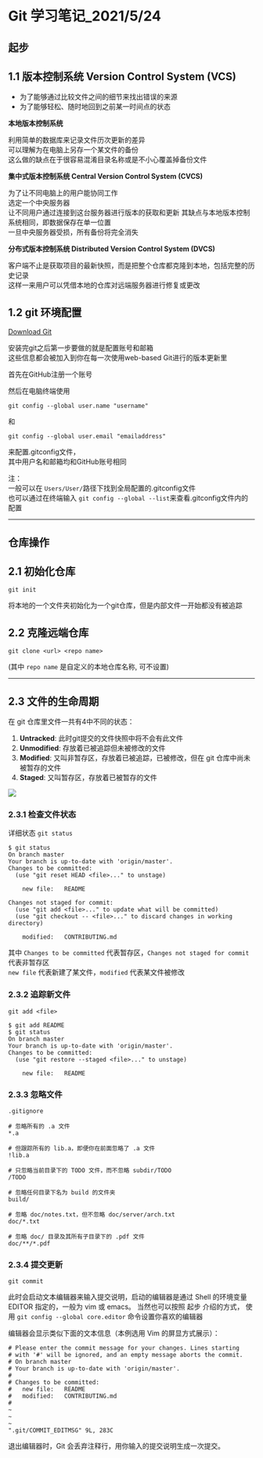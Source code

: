 # Git 学习笔记_2021/5/24

## 起步
## 1.1 版本控制系统 Version Control System (VCS)
* 为了能够通过比较文件之间的细节来找出错误的来源
* 为了能够轻松、随时地回到之前某一时间点的状态

**本地版本控制系统**

利用简单的数据库来记录文件历次更新的差异<br/>
可以理解为在电脑上另存一个某文件的备份<br/>
这么做的缺点在于很容易混淆目录名称或是不小心覆盖掉备份文件

**集中式版本控制系统 Central Version Control System (CVCS)**

为了让不同电脑上的用户能协同工作<br/>
选定一个中央服务器<br/>
让不同用户通过连接到这台服务器进行版本的获取和更新
其缺点与本地版本控制系统相同，即数据保存在单一位置<br/>
一旦中央服务器受损，所有备份将完全消失

**分布式版本控制系统 Distributed Version Control System (DVCS)**

客户端不止是获取项目的最新快照，而是把整个仓库都克隆到本地，包括完整的历史记录<br/>
这样一来用户可以凭借本地的仓库对远端服务器进行修复或更改

## 1.2 git 环境配置

[Download Git](https://git-scm.com/download/win)

安装完git之后第一步要做的就是配置账号和邮箱<br/>
这些信息都会被加入到你在每一次使用web-based Git进行的版本更新里<br/>

首先在GitHub注册一个账号

然后在电脑终端使用
```
git config --global user.name "username"
```
和
```
git config --global user.email "emailaddress"
```
来配置.gitconfig文件，<br/>
其中用户名和邮箱均和GitHub账号相同

注：<br/>
一般可以在 ```Users/User/```路径下找到全局配置的.gitconfig文件<br/>
也可以通过在终端输入 ```git config --global --list```来查看.gitconfig文件内的配置

---
## 仓库操作
## 2.1 初始化仓库
```git init```

将本地的一个文件夹初始化为一个git仓库，但是内部文件一开始都没有被追踪<br/>

## 2.2 克隆远端仓库
```git clone <url> <repo name>```

(其中 `repo name` 是自定义的本地仓库名称, 可不设置)

---
## 2.3 文件的生命周期

在 git 仓库里文件一共有4中不同的状态：<br/>
1. **Untracked**: 此时git提交的文件快照中将不会有此文件
2. **Unmodified**: 存放着已被追踪但未被修改的文件
3. **Modified**: 又叫非暂存区，存放着已被追踪，已被修改，但在 git 仓库中尚未被暂存的文件
4. **Staged**: 又叫暂存区，存放着已被暂存的文件

![](lifecycle.png)

### 2.3.1 检查文件状态
详细状态 `git status`<br/>
```
$ git status
On branch master
Your branch is up-to-date with 'origin/master'.
Changes to be committed:
  (use "git reset HEAD <file>..." to unstage)

    new file:   README

Changes not staged for commit:
  (use "git add <file>..." to update what will be committed)
  (use "git checkout -- <file>..." to discard changes in working directory)

    modified:   CONTRIBUTING.md
```

其中 `Changes to be committed` 代表暂存区，`Changes not staged for commit` 代表非暂存区<br/>
`new file` 代表新建了某文件，`modified` 代表某文件被修改

### 2.3.2 追踪新文件
```git add <file>```
```
$ git add README
$ git status
On branch master
Your branch is up-to-date with 'origin/master'.
Changes to be committed:
  (use "git restore --staged <file>..." to unstage)

    new file:   README
```

### 2.3.3 忽略文件
```.gitignore```
```
# 忽略所有的 .a 文件
*.a

# 但跟踪所有的 lib.a，即便你在前面忽略了 .a 文件
!lib.a

# 只忽略当前目录下的 TODO 文件，而不忽略 subdir/TODO
/TODO

# 忽略任何目录下名为 build 的文件夹
build/

# 忽略 doc/notes.txt，但不忽略 doc/server/arch.txt
doc/*.txt

# 忽略 doc/ 目录及其所有子目录下的 .pdf 文件
doc/**/*.pdf

```

### 2.3.4 提交更新
```git commit```

此时会启动文本编辑器来输入提交说明，启动的编辑器是通过 Shell 的环境变量 EDITOR 指定的，一般为 vim 或 emacs。 当然也可以按照 起步 介绍的方式， 使用 `git config --global core.editor` 命令设置你喜欢的编辑器

编辑器会显示类似下面的文本信息（本例选用 Vim 的屏显方式展示）：

```
# Please enter the commit message for your changes. Lines starting
# with '#' will be ignored, and an empty message aborts the commit.
# On branch master
# Your branch is up-to-date with 'origin/master'.
#
# Changes to be committed:
#	new file:   README
#	modified:   CONTRIBUTING.md
#
~
~
~
".git/COMMIT_EDITMSG" 9L, 283C
```

退出编辑器时，Git 会丢弃注释行，用你输入的提交说明生成一次提交。